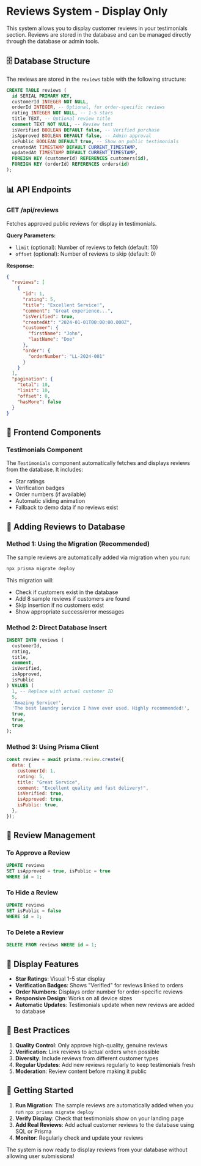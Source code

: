 # Reviews System - Display Only

This system allows you to display customer reviews in your testimonials section. Reviews are stored in the database and can be managed directly through the database or admin tools.

## 🗄️ Database Structure

The reviews are stored in the `reviews` table with the following structure:

```sql
CREATE TABLE reviews (
  id SERIAL PRIMARY KEY,
  customerId INTEGER NOT NULL,
  orderId INTEGER, -- Optional, for order-specific reviews
  rating INTEGER NOT NULL, -- 1-5 stars
  title TEXT, -- Optional review title
  comment TEXT NOT NULL, -- Review text
  isVerified BOOLEAN DEFAULT false, -- Verified purchase
  isApproved BOOLEAN DEFAULT false, -- Admin approval
  isPublic BOOLEAN DEFAULT true, -- Show on public testimonials
  createdAt TIMESTAMP DEFAULT CURRENT_TIMESTAMP,
  updatedAt TIMESTAMP DEFAULT CURRENT_TIMESTAMP,
  FOREIGN KEY (customerId) REFERENCES customers(id),
  FOREIGN KEY (orderId) REFERENCES orders(id)
);
```

## 📊 API Endpoints

### GET /api/reviews
Fetches approved public reviews for display in testimonials.

**Query Parameters:**
- `limit` (optional): Number of reviews to fetch (default: 10)
- `offset` (optional): Number of reviews to skip (default: 0)

**Response:**
```json
{
  "reviews": [
    {
      "id": 1,
      "rating": 5,
      "title": "Excellent Service!",
      "comment": "Great experience...",
      "isVerified": true,
      "createdAt": "2024-01-01T00:00:00.000Z",
      "customer": {
        "firstName": "John",
        "lastName": "Doe"
      },
      "order": {
        "orderNumber": "LL-2024-001"
      }
    }
  ],
  "pagination": {
    "total": 10,
    "limit": 10,
    "offset": 0,
    "hasMore": false
  }
}
```

## 🎨 Frontend Components

### Testimonials Component
The `Testimonials` component automatically fetches and displays reviews from the database. It includes:
- Star ratings
- Verification badges
- Order numbers (if available)
- Automatic sliding animation
- Fallback to demo data if no reviews exist

## 📝 Adding Reviews to Database

### Method 1: Using the Migration (Recommended)
The sample reviews are automatically added via migration when you run:
```bash
npx prisma migrate deploy
```

This migration will:
- Check if customers exist in the database
- Add 8 sample reviews if customers are found
- Skip insertion if no customers exist
- Show appropriate success/error messages

### Method 2: Direct Database Insert
```sql
INSERT INTO reviews (
  customerId, 
  rating, 
  title, 
  comment, 
  isVerified, 
  isApproved, 
  isPublic
) VALUES (
  1, -- Replace with actual customer ID
  5,
  'Amazing Service!',
  'The best laundry service I have ever used. Highly recommended!',
  true,
  true,
  true
);
```

### Method 3: Using Prisma Client
```javascript
const review = await prisma.review.create({
  data: {
    customerId: 1,
    rating: 5,
    title: "Great Service",
    comment: "Excellent quality and fast delivery!",
    isVerified: true,
    isApproved: true,
    isPublic: true,
  },
});
```

## 🔧 Review Management

### To Approve a Review
```sql
UPDATE reviews 
SET isApproved = true, isPublic = true 
WHERE id = 1;
```

### To Hide a Review
```sql
UPDATE reviews 
SET isPublic = false 
WHERE id = 1;
```

### To Delete a Review
```sql
DELETE FROM reviews WHERE id = 1;
```

## 📱 Display Features

- **Star Ratings**: Visual 1-5 star display
- **Verification Badges**: Shows "Verified" for reviews linked to orders
- **Order Numbers**: Displays order number for order-specific reviews
- **Responsive Design**: Works on all device sizes
- **Automatic Updates**: Testimonials update when new reviews are added to database

## 🎯 Best Practices

1. **Quality Control**: Only approve high-quality, genuine reviews
2. **Verification**: Link reviews to actual orders when possible
3. **Diversity**: Include reviews from different customer types
4. **Regular Updates**: Add new reviews regularly to keep testimonials fresh
5. **Moderation**: Review content before making it public

## 🚀 Getting Started

1. **Run Migration**: The sample reviews are automatically added when you run `npx prisma migrate deploy`
2. **Verify Display**: Check that testimonials show on your landing page
3. **Add Real Reviews**: Add actual customer reviews to the database using SQL or Prisma
4. **Monitor**: Regularly check and update your reviews

The system is now ready to display reviews from your database without allowing user submissions!
